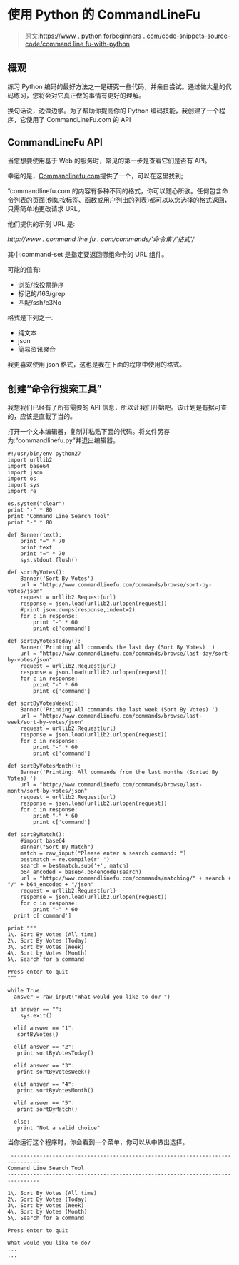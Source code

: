 # 使用 Python 的 CommandLineFu

> 原文:[https://www . python forbeginners . com/code-snippets-source-code/command line fu-with-python](https://www.pythonforbeginners.com/code-snippets-source-code/commandlinefu-with-python)

## 概观

练习 Python 编码的最好方法之一是研究一些代码，并亲自尝试。通过做大量的代码练习，您将会对它真正做的事情有更好的理解。

换句话说，边做边学。为了帮助你提高你的 Python 编码技能，我创建了一个程序，它使用了 CommandLineFu.com 的 API

## CommandLineFu API

当您想要使用基于 Web 的服务时，常见的第一步是查看它们是否有 API。

幸运的是，[Commandlinefu.com](http://www.Commandlinefu.com "commandlinefudotcom")提供了一个，可以在这里找到[:](https://www.commandlinefu.com/site/api "commandlinefu-api")

“commandlinefu.com 的内容有多种不同的格式，你可以随心所欲。任何包含命令列表的页面(例如按标签、函数或用户列出的列表)都可以以您选择的格式返回，只需简单地更改请求 URL。

他们提供的示例 URL 是:

*http://www . command line fu . com/commands/'命令集'/'格式'/*

其中:command-set 是指定要返回哪组命令的 URL 组件。

可能的值有:

*   浏览/按投票排序
*   标记的/163/grep
*   匹配/ssh/c3No

格式是下列之一:

*   纯文本
*   json
*   简易资讯聚合

我更喜欢使用 json 格式，这也是我在下面的程序中使用的格式。

## 创建“命令行搜索工具”

我想我们已经有了所有需要的 API 信息，所以让我们开始吧。该计划是有据可查的，应该是直截了当的。

打开一个文本编辑器，复制并粘贴下面的代码。将文件另存为:“commandlinefu.py”并退出编辑器。

```
#!/usr/bin/env python27
import urllib2
import base64
import json
import os
import sys
import re

os.system("clear")
print "-" * 80
print "Command Line Search Tool"
print "-" * 80

def Banner(text):
    print "=" * 70
    print text
    print "=" * 70
    sys.stdout.flush()

def sortByVotes():
    Banner('Sort By Votes')
    url = "http://www.commandlinefu.com/commands/browse/sort-by-votes/json"
    request = urllib2.Request(url)
    response = json.load(urllib2.urlopen(request))
    #print json.dumps(response,indent=2)
    for c in response:
        print "-" * 60
        print c['command']

def sortByVotesToday():
    Banner('Printing All commands the last day (Sort By Votes) ')
    url = "http://www.commandlinefu.com/commands/browse/last-day/sort-by-votes/json"
    request = urllib2.Request(url)
    response = json.load(urllib2.urlopen(request))
    for c in response:
        print "-" * 60
        print c['command']

def sortByVotesWeek():
    Banner('Printing All commands the last week (Sort By Votes) ')
    url = "http://www.commandlinefu.com/commands/browse/last-week/sort-by-votes/json"
    request = urllib2.Request(url)
    response = json.load(urllib2.urlopen(request))
    for c in response:
        print "-" * 60
        print c['command']

def sortByVotesMonth():
    Banner('Printing: All commands from the last months (Sorted By Votes) ')
    url = "http://www.commandlinefu.com/commands/browse/last-month/sort-by-votes/json"
    request = urllib2.Request(url)
    response = json.load(urllib2.urlopen(request))
    for c in response:
        print "-" * 60
        print c['command']

def sortByMatch():
    #import base64
    Banner("Sort By Match")
    match = raw_input("Please enter a search command: ")
    bestmatch = re.compile(r' ')
    search = bestmatch.sub('+', match)
    b64_encoded = base64.b64encode(search)
    url = "http://www.commandlinefu.com/commands/matching/" + search + "/" + b64_encoded + "/json"
    request = urllib2.Request(url)
    response = json.load(urllib2.urlopen(request))
    for c in response:
        print "-" * 60
  print c['command']

print """
1\. Sort By Votes (All time)
2\. Sort By Votes (Today)
3\. Sort by Votes (Week)
4\. Sort by Votes (Month)
5\. Search for a command

Press enter to quit
"""

while True:
  answer = raw_input("What would you like to do? ")

 if answer == "":
    sys.exit()

  elif answer == "1":
   sortByVotes()

  elif answer == "2":
   print sortByVotesToday()

  elif answer == "3":
   print sortByVotesWeek()

  elif answer == "4":
   print sortByVotesMonth()

  elif answer == "5":
   print sortByMatch()

  else:
   print "Not a valid choice" 
```

当你运行这个程序时，你会看到一个菜单，你可以从中做出选择。

```
 --------------------------------------------------------------------------------
Command Line Search Tool
--------------------------------------------------------------------------------

1\. Sort By Votes (All time)
2\. Sort By Votes (Today)
3\. Sort by Votes (Week)
4\. Sort by Votes (Month)
5\. Search for a command

Press enter to quit

What would you like to do?
...
... 
```